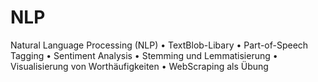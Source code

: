 # NLP
Natural Language Processing (NLP) • TextBlob-Libary • Part-of-Speech Tagging • Sentiment Analysis • Stemming und Lemmatisierung • Visualisierung von Worthäufigkeiten • WebScraping als Übung
